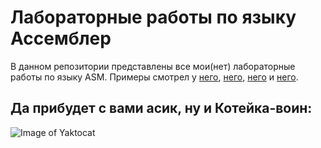 # Лабораторные работы по языку Ассемблер
В данном репозитории представлены все мои(нет) лабораторные работы по языку ASM.
Примеры смотрел у [него](https://github.com/DarkKnazz/Labs-4-sem/tree/master/Assembler), [него](https://github.com/AJIOB/uni_ASM-all), [него](https://github.com/rokez98/Assembly-Labs) и [него](https://github.com/NasterVill/Programming-Design-and-Programming-Languages-Assembly).

## Да прибудет с вами асик, ну и Котейка-воин:
![Image of Yaktocat](https://octodex.github.com/images/yaktocat.png)
